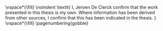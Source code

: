 <!-- This page is for an official declaration. -->


\vspace*{\fill}
\noindent
\textit{
I, Jeroen De Clerck confirm that the work presented in this thesis is my own. Where information has been derived from other sources, I confirm that this has been indicated in the thesis.
}
\vspace*{\fill}
\pagenumbering{gobble}
